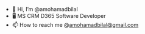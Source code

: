 - 👋 Hi, I’m @amohamadbilal
- 🖥️ MS CRM D365 Software Developer
- 📫 How to reach me @amohamadbilal@gmail.com

<!---
amohamadbilal/amohamadbilal is a ✨ special ✨ repository because its `README.md` (this file) appears on your GitHub profile.
You can click the Preview link to take a look at your changes.
--->
